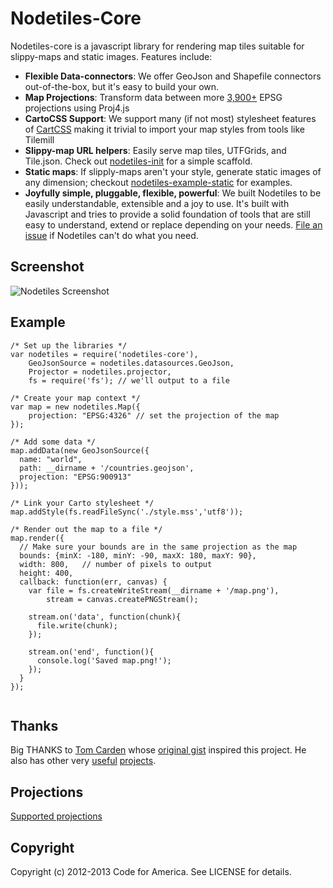 Nodetiles-Core
=============
Nodetiles-core is a javascript library for rendering map tiles suitable for slippy-maps and static images. Features include:

- **Flexible Data-connectors**: We offer GeoJson and Shapefile connectors out-of-the-box, but it's easy to build your own. 
- **Map Projections**: Transform data between more [3,900+](https://github.com/yuletide/node-proj4js-defs/blob/master/epsg.js) EPSG projections using Proj4.js
- **CartoCSS Support**: We support many (if not most) stylesheet features of [CartCSS](http://mapbox.com/tilemill/docs/manual/carto/) making it trivial to import your map styles from tools like Tilemill
- **Slippy-map URL helpers**: Easily serve map tiles, UTFGrids, and Tile.json. Check out [nodetiles-init](https://github.com/nodetiles/nodetiles-init) for a simple scaffold.
- **Static maps**: If slipply-maps aren't your style, generate static images of any dimension; checkout [nodetiles-example-static](https://github.com/nodetiles/nodetiles-example-static) for examples.
- **Joyfully simple, pluggable, flexible, powerful**: We built Nodetiles to be easily understandable, extensible and a joy to use. It's built with Javascript and tries to provide a solid foundation of tools that are still easy to understand, extend or replace depending on your needs. [File an issue](https://github.com/nodetiles/nodetiles-core/issues/new) if Nodetiles can't do what you need.

Screenshot
-------

![Nodetiles Screenshot](https://raw.github.com/nodetiles/nodetiles-core/master/screenshot.png)


Example
-------
```
/* Set up the libraries */
var nodetiles = require('nodetiles-core'),
    GeoJsonSource = nodetiles.datasources.GeoJson,
    Projector = nodetiles.projector,
    fs = require('fs'); // we'll output to a file
    
/* Create your map context */
var map = new nodetiles.Map({
    projection: "EPSG:4326" // set the projection of the map
});

/* Add some data */
map.addData(new GeoJsonSource({ 
  name: "world",
  path: __dirname + '/countries.geojson', 
  projection: "EPSG:900913"
}));

/* Link your Carto stylesheet */
map.addStyle(fs.readFileSync('./style.mss','utf8'));

/* Render out the map to a file */
map.render({
  // Make sure your bounds are in the same projection as the map
  bounds: {minX: -180, minY: -90, maxX: 180, maxY: 90},
  width: 800,   // number of pixels to output
  height: 400,
  callback: function(err, canvas) {
    var file = fs.createWriteStream(__dirname + '/map.png'),
        stream = canvas.createPNGStream();

    stream.on('data', function(chunk){
      file.write(chunk);
    });

    stream.on('end', function(){
      console.log('Saved map.png!');
    });
  }
});


```

Thanks
-------

Big THANKS to [Tom Carden](https://github.com/RandomEtc) whose [original gist](https://gist.github.com/668577) inspired this project. He also has other very [useful](https://github.com/RandomEtc/nodemap) [projects](https://github.com/RandomEtc/shapefile-js).

Projections
-----------
[Supported projections](https://github.com/yuletide/node-proj4js-defs)

Copyright
---------
Copyright (c) 2012-2013 Code for America. See LICENSE for details.

